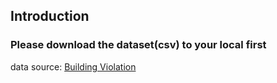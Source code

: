 ## Introduction
### Please download the dataset(csv) to your local first
data source: [Building Violation](https://data.cityofchicago.org/Buildings/Building-Violations/22u3-xenr)
